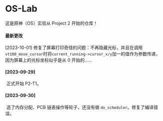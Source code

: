 # OS-Lab

这是原神（OS）实验从 Project 2 开始的仓库！

#### 最新更改

[2023-10-01] 修复了屏幕打印奇怪的问题：不再隐藏光标，并且在调用`vt100_move_cursor`时将`current_running->cursor_x/y`加一的值作为参数传递，因为屏幕上的光标坐标似乎是从 0 开始的……

#### [2023-09-29]

​	正式开始 P2-T1。

#### [2023-09-30]

​	造了内存分配、PCB 链表操作等轮子，还没有做 `do_scheduler`。修复了编译错误。